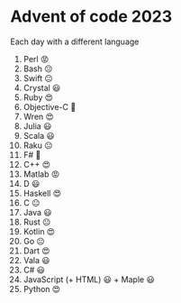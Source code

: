 # Advent of code 2023

Each day with a different language

1. Perl 😡
2. Bash 😐
3. Swift 😐
4. Crystal 😃
5. Ruby 😍
6. Objective-C 💩
7. Wren 😍
8. Julia 😃
9. Scala 😃
10. Raku 😐
11. F# 💩
12. C++ 😍
13. Matlab 😡
14. D 😃
15. Haskell 😍
16. C 😐
17. Java 😃
18. Rust 😐
19. Kotlin 😍
20. Go 😐
21. Dart 😍
22. Vala 😃
23. C# 😃
24. JavaScript (+ HTML) 😃 + Maple 😃
25. Python 😍